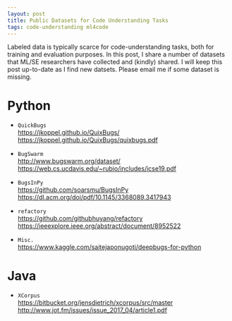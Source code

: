 ```yaml
---
layout: post
title: Public Datasets for Code Understanding Tasks
tags: code-understanding ml4code
---
```


Labeled data is typically scarce for code-understanding tasks, both for training and evaluation purposes. In this post, I share a number of datasets that ML/SE researchers have collected and (kindly) shared. I will keep this post up-to-date as I find new datsets. Please email me if some dataset is missing.

# Python


- ```QuickBugs```\
https://jkoppel.github.io/QuixBugs/ \
https://jkoppel.github.io/QuixBugs/quixbugs.pdf

- ```BugSwarm```\
http://www.bugswarm.org/dataset/ \
https://web.cs.ucdavis.edu/~rubio/includes/icse19.pdf

- ```BugsInPy```\
https://github.com/soarsmu/BugsInPy \
https://dl.acm.org/doi/pdf/10.1145/3368089.3417943


- ```refactory```\
https://github.com/githubhuyang/refactory \
https://ieeexplore.ieee.org/abstract/document/8952522


- ```Misc.```\
https://www.kaggle.com/saitejaponugoti/deepbugs-for-python 


# Java

- ```XCorpus``` \
https://bitbucket.org/jensdietrich/xcorpus/src/master \
http://www.jot.fm/issues/issue_2017_04/article1.pdf